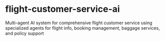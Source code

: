 # flight-customer-service-ai
Multi-agent AI system for comprehensive flight customer service using specialized agents for flight info, booking management, baggage services, and policy support
